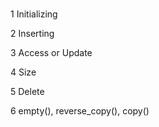 #

1 Initializing

2 Inserting

3 Access or Update

4 Size 

5 Delete 

6 empty(), reverse_copy(), copy()